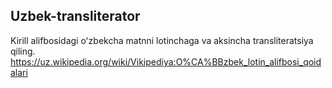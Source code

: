 ## Uzbek-transliterator

Kirill alifbosidagi oʻzbekcha matnni lotinchaga va aksincha transliteratsiya qiling. https://uz.wikipedia.org/wiki/Vikipediya:O%CA%BBzbek_lotin_alifbosi_qoidalari
